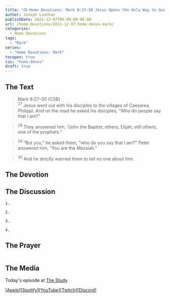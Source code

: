 ```yaml
---
title: "📺 Home Devotions: Mark 8:27–30 Jesus Opens the Only Way to God"
author: Joseph Louthan
publishDate: 2021-12-07T06:00:00-06:00
url: /home-devotions/2021-12-07-home-devos-mark/
categories:
  - Home Devotions
tags:
  - "Mark"
series:
  - "Home Devotions: Mark"
tocopen: true
css: "home-devos"
draft: true
---
```

## The Text

>Mark 8:27–30 (CSB)  
><sup> 27 </sup> Jesus went out with his disciples to the villages of Caesarea Philippi. And on the road he asked his disciples, “Who do people say that I am?” 

><sup> 28 </sup> They answered him, “John the Baptist; others, Elijah; still others, one of the prophets.” 

><sup> 29 </sup> “But you,” he asked them, “who do you say that I am?” Peter answered him, “You are the Messiah.” 

><sup> 30 </sup> And he strictly warned them to tell no one about him.

## The Devotion



## The Discussion

```text
1. 
```

```text
2. 
```

```text
3. 
```

```text
4. 
```

## The Prayer

<div style='font-variant: small-caps;'>

</div>

```text

```

## The Media

Today's episode at [The Study](http://study.theologic.us/podcast/)

\[[Apple](https://podcasts.apple.com/us/podcast/the-study/id1557102127)\]\[[Spotify](https://open.spotify.com/show/0Xs5qsNvWePyRqcmtOTPkR)\]\[[YouTube](http://youtube.theologic.us)\]\[[Twitch](http://twitch.theologic.us)\]\[[Discord](http://discord.theologic.us)\]
